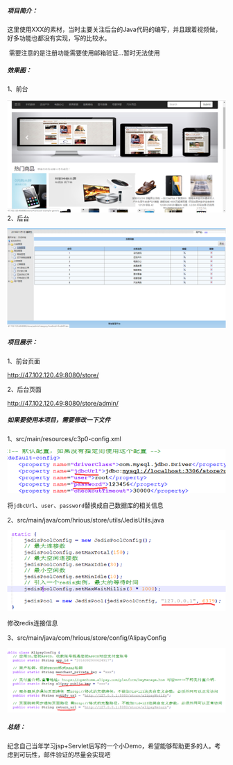 ##### 项目简介：

​	这里使用XXX的素材，当时主要关注后台的Java代码的编写，并且跟着视频做，好多功能也都没有实现，写的比较水。

​	需要注意的是注册功能需要使用邮箱验证...暂时无法使用

##### 效果图：

1、前台

[comment]: <> (![]&#40;https://raw.githubusercontent.com/bumingsuoi/store_v1.1/master/images/TIM%E6%88%AA%E5%9B%BE20191101150023.png&#41;)
![](images/TIM截图20191101150023.png)
2、后台

![](https://raw.githubusercontent.com/bumingsuoi/store_v1.1/master/images/TIM截图20191101150219.png)

##### 项目展示：

1、前台页面

 http://47.102.120.49:8080/store/ 

2、后台页面

 http://47.102.120.49:8080/store/admin/ 

##### 如果要使用本项目，需要修改一下文件

1、src/main/resources/c3p0-config.xml

![](https://raw.githubusercontent.com/bumingsuoi/store_v1.1/master/images/TIM截图20191101144241.png)



将`jdbcUrl`、`user`、`password`替换成自己数据库的相关信息

2、src/main/java/com/hrious/store/utils/JedisUtils.java

![](https://raw.githubusercontent.com/bumingsuoi/store_v1.1/master/images/TIM截图20191101144422.png)

修改redis连接信息

3、src/main/java/com/hrious/store/config/AlipayConfig

![](https://raw.githubusercontent.com/bumingsuoi/store_v1.1/master/images/TIM截图20191101144704.png)

##### 总结：

​	纪念自己当年学习jsp+Servlet后写的一个小Demo，希望能够帮助更多的人。考虑到可玩性，邮件验证的尽量会实现吧

